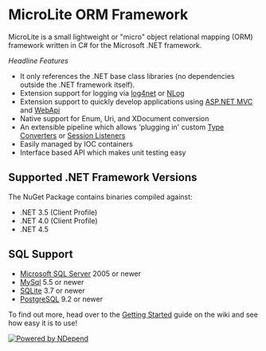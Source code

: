 MicroLite ORM Framework
=======================

MicroLite is a small lightweight or "micro" object relational mapping (ORM) framework written in C# for the Microsoft .NET framework.

_Headline Features_

* It only references the .NET base class libraries (no dependencies outside the .NET framework itself).
* Extension support for logging via [log4net](https://github.com/TrevorPilley/MicroLite.Logging.Log4Net#microlitelogginglog4net) or [NLog](https://github.com/TrevorPilley/MicroLite.Logging.NLog#microliteloggingnlog)
* Extension support to quickly develop applications using [ASP.NET MVC](https://github.com/TrevorPilley/MicroLite.Extensions.Mvc#microliteextensionsmvc) and [WebApi](https://github.com/TrevorPilley/MicroLite.Extensions.WebApi#microliteextensionswebapi)
* Native support for Enum, Uri, and XDocument conversion
* An extensible pipeline which allows 'plugging in' custom [Type Converters](http://microliteorm.wordpress.com/type-converters/) or [Session Listeners](http://microliteorm.wordpress.com/listeners/)
* Easily managed by IOC containers
* Interface based API which makes unit testing easy

## Supported .NET Framework Versions

The NuGet Package contains binaries compiled against:

* .NET 3.5 (Client Profile)
* .NET 4.0 (Client Profile)
* .NET 4.5

## SQL Support

* [Microsoft SQL Server](https://github.com/TrevorPilley/MicroLite/wiki/Microsoft-SQL-Server) 2005 or newer
* [MySql](https://github.com/TrevorPilley/MicroLite/wiki/MySql) 5.5 or newer
* [SQLite](https://github.com/TrevorPilley/MicroLite/wiki/PostgreSQL) 3.7 or newer
* [PostgreSQL](https://github.com/TrevorPilley/MicroLite/wiki/SQLite) 9.2 or newer

To find out more, head over to the [Getting Started](https://github.com/TrevorPilley/MicroLite/wiki/Getting-Started) guide on the wiki and see how easy it is to use!

[![Powered by NDepend](https://github.com/TrevorPilley/MicroLite/raw/master/tools/PoweredByNDependLogo.PNG)](http://ndepend.com/)
